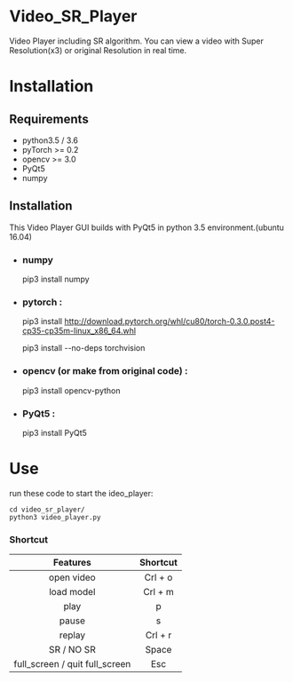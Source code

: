 # Video_SR_Player

Video Player including SR algorithm. You can view a video with Super Resolution(x3) or original Resolution  in real time.


# Installation

## Requirements
- python3.5 / 3.6
- pyTorch >= 0.2
- opencv >= 3.0
- PyQt5
- numpy

## Installation 

This Video Player GUI builds with PyQt5 in python 3.5 environment.(ubuntu 16.04)

- ### numpy

    pip3 install numpy

- ### pytorch :

    pip3 install http://download.pytorch.org/whl/cu80/torch-0.3.0.post4-cp35-cp35m-linux_x86_64.whl

    pip3 install --no-deps torchvision

- ### opencv (or make from original code) :

    pip3 install opencv-python

- ### PyQt5 :

    pip3 install PyQt5  

# Use

run these code to start the ideo_player:

    cd video_sr_player/
    python3 video_player.py


### Shortcut

|   Features     |   Shortcut   |
|   :--:     |   :--:       |
| open video |   Crl + o    | 
| load model | Crl + m      | 
| play       |   p          |
| pause      |   s          |
| replay     |   Crl + r    |
| SR / NO SR |   Space      |
| full_screen / quit full_screen | Esc|


